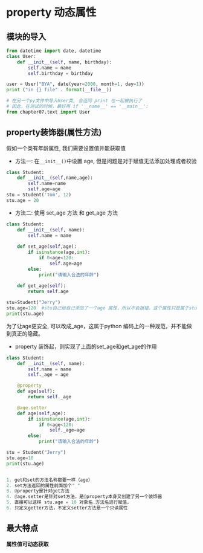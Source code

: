 # property 动态属性

## 模块的导入

```python
from datetime import date, datetime 
class User:
    def __init__(self, name, birthday):
        self.name = name
        self.birthday = birthday 

user = User("BYA", date(year=2000, month=1, day=1))
print ("in {} file" . format(__file__))

# 在另一个py文件中导入User类, 会连同 print 也一起被执行了
# 因此，在测试的时候，最好用 if '__name__' == '__main__':
from chapter07.text import User
```

## property装饰器(属性方法)

假如一个类有年龄属性, 我们需要设置值并能获取值

- 方法一: 在`__init__()`中设置 age, 但是问题是对于赋值无法添加处理或者校验
  
```python
class Student:
    def __init__(self,name,age):
        self.name=name
        self.age=age
stu = Student('Tom', 12)
stu.age = 20
```

- 方法二: 使用 set_age 方法 和 get_age 方法
  
```python
class Student:
    def __init__(self, name):
        self.name = name
        
    def set_age(self,age):
        if isinstance(age,int):
            if 0<age<120:
                self.age=age
        else:
            print("请输入合法的年龄")
            
    def get_age(self):
        return self.age

stu=Student("Jerry")
stu.age=120  #stu自己给自己添加了一个age 属性，所以不会报错。这个属性只是属于stu对象
print(stu.age)
```

为了让age更安全, 可以改成_age，这属于python 编码上的一种规范，并不能做到真正的隐藏。

- property 装饰起，则实现了上面的set_age和get_age的作用
  
```python
class Student:
    def __init__(self, name):
        self.name = name
        self._age = age

    @property
    def age(self):
        return self._age

    @age.setter
    def age(self,age):
        if isinstance(age,int):
            if 0<age<120:
                self._age=age
        else:
            print("请输入合法的年龄")

stu = Student("Jerry")
stu.age=10
print(stu.age)


1. get和set的方法名称都要一样（age）
2. set方法返回的属性前面加个"_"
3. @property是针对get方法
4. @age.setter是针对set方法，是@property本身又创建了另一个装饰器
5. 直接可以这样 stu.age = 10 对象名.方法名进行赋值，
6. 只定义getter方法，不定义setter方法是一个只读属性
```

## 最大特点
**属性值可动态获取**